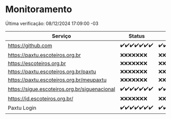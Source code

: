 # Monitoramento

Última verificação: 08/12/2024 17:09:00 -03

|Serviço|Status|Últimas 24h|
|---|---|---|
|https://github.com|<span title="2024-12-01: OK=23">✔️</span><span title="2024-12-02: OK=23">✔️</span><span title="2024-12-03: OK=23">✔️</span><span title="2024-12-04: OK=23">✔️</span><span title="2024-12-05: OK=23">✔️</span><span title="2024-12-06: OK=23">✔️</span><span title="2024-12-07: OK=20">✔️</span>|<span title="07/12/2024 18:07:00 -03 : 200">✔️</span><span title="07/12/2024 19:07:00 -03 : 200">✔️</span><span title="07/12/2024 20:07:00 -03 : 200">✔️</span><span title="07/12/2024 21:48:00 -03 : 200">✔️</span><span title="07/12/2024 23:27:00 -03 : 200">✔️</span><span title="08/12/2024 00:30:00 -03 : 200">✔️</span><span title="08/12/2024 01:10:00 -03 : 200">✔️</span><span title="08/12/2024 02:08:00 -03 : 200">✔️</span><span title="08/12/2024 03:11:00 -03 : 200">✔️</span><span title="08/12/2024 04:07:00 -03 : 200">✔️</span><span title="08/12/2024 05:11:00 -03 : 200">✔️</span><span title="08/12/2024 06:08:00 -03 : 200">✔️</span><span title="08/12/2024 07:08:00 -03 : 200">✔️</span><span title="08/12/2024 08:06:00 -03 : 200">✔️</span><span title="08/12/2024 09:14:00 -03 : 200">✔️</span><span title="08/12/2024 10:16:00 -03 : 200">✔️</span><span title="08/12/2024 11:07:00 -03 : 200">✔️</span><span title="08/12/2024 12:07:00 -03 : 200">✔️</span><span title="08/12/2024 13:09:00 -03 : 200">✔️</span><span title="08/12/2024 14:06:00 -03 : 200">✔️</span><span title="08/12/2024 15:10:00 -03 : 200">✔️</span><span title="08/12/2024 16:06:00 -03 : 200">✔️</span><span title="08/12/2024 17:08:00 -03 : 200">✔️</span>|
|https://paxtu.escoteiros.org.br|<span title="2024-12-01: Falhas=23">❌</span><span title="2024-12-02: Falhas=23">❌</span><span title="2024-12-03: Falhas=23">❌</span><span title="2024-12-04: Falhas=23">❌</span><span title="2024-12-05: Falhas=23">❌</span><span title="2024-12-06: Falhas=23">❌</span><span title="2024-12-07: Falhas=20">❌</span>|<span title="07/12/2024 18:07:00 -03 : 403">❌</span><span title="07/12/2024 19:07:00 -03 : 403">❌</span><span title="07/12/2024 20:07:00 -03 : 403">❌</span><span title="07/12/2024 21:48:00 -03 : 403">❌</span><span title="07/12/2024 23:27:00 -03 : 403">❌</span><span title="08/12/2024 00:30:00 -03 : 403">❌</span><span title="08/12/2024 01:10:00 -03 : 403">❌</span><span title="08/12/2024 02:08:00 -03 : 403">❌</span><span title="08/12/2024 03:11:00 -03 : 403">❌</span><span title="08/12/2024 04:07:00 -03 : 403">❌</span><span title="08/12/2024 05:11:00 -03 : 403">❌</span><span title="08/12/2024 06:08:00 -03 : 403">❌</span><span title="08/12/2024 07:08:00 -03 : 403">❌</span><span title="08/12/2024 08:06:00 -03 : 403">❌</span><span title="08/12/2024 09:14:00 -03 : 403">❌</span><span title="08/12/2024 10:16:00 -03 : 403">❌</span><span title="08/12/2024 11:07:00 -03 : 403">❌</span><span title="08/12/2024 12:07:00 -03 : 403">❌</span><span title="08/12/2024 13:09:00 -03 : 403">❌</span><span title="08/12/2024 14:06:00 -03 : 403">❌</span><span title="08/12/2024 15:10:00 -03 : 403">❌</span><span title="08/12/2024 16:06:00 -03 : 403">❌</span><span title="08/12/2024 17:08:00 -03 : 403">❌</span>|
|https://escoteiros.org.br|<span title="2024-12-01: Falhas=23">❌</span><span title="2024-12-02: Falhas=23">❌</span><span title="2024-12-03: Falhas=23">❌</span><span title="2024-12-04: Falhas=23">❌</span><span title="2024-12-05: Falhas=23">❌</span><span title="2024-12-06: Falhas=23">❌</span><span title="2024-12-07: Falhas=20">❌</span>|<span title="07/12/2024 18:07:00 -03 : 403">❌</span><span title="07/12/2024 19:07:00 -03 : 403">❌</span><span title="07/12/2024 20:07:00 -03 : 403">❌</span><span title="07/12/2024 21:48:00 -03 : 403">❌</span><span title="07/12/2024 23:27:00 -03 : 403">❌</span><span title="08/12/2024 00:30:00 -03 : 403">❌</span><span title="08/12/2024 01:10:00 -03 : 403">❌</span><span title="08/12/2024 02:08:00 -03 : 403">❌</span><span title="08/12/2024 03:11:00 -03 : 403">❌</span><span title="08/12/2024 04:07:00 -03 : 403">❌</span><span title="08/12/2024 05:11:00 -03 : 403">❌</span><span title="08/12/2024 06:08:00 -03 : 403">❌</span><span title="08/12/2024 07:08:00 -03 : 403">❌</span><span title="08/12/2024 08:06:00 -03 : 403">❌</span><span title="08/12/2024 09:14:00 -03 : 403">❌</span><span title="08/12/2024 10:16:00 -03 : 403">❌</span><span title="08/12/2024 11:07:00 -03 : 403">❌</span><span title="08/12/2024 12:07:00 -03 : 403">❌</span><span title="08/12/2024 13:09:00 -03 : 403">❌</span><span title="08/12/2024 14:06:00 -03 : 403">❌</span><span title="08/12/2024 15:10:00 -03 : 403">❌</span><span title="08/12/2024 16:06:00 -03 : 403">❌</span><span title="08/12/2024 17:09:00 -03 : 403">❌</span>|
|https://paxtu.escoteiros.org.br/paxtu|<span title="2024-12-01: Falhas=23">❌</span><span title="2024-12-02: Falhas=23">❌</span><span title="2024-12-03: Falhas=23">❌</span><span title="2024-12-04: Falhas=23">❌</span><span title="2024-12-05: Falhas=23">❌</span><span title="2024-12-06: Falhas=23">❌</span><span title="2024-12-07: Falhas=20">❌</span>|<span title="07/12/2024 18:07:00 -03 : 403">❌</span><span title="07/12/2024 19:07:00 -03 : 403">❌</span><span title="07/12/2024 20:07:00 -03 : 403">❌</span><span title="07/12/2024 21:48:00 -03 : 403">❌</span><span title="07/12/2024 23:27:00 -03 : 403">❌</span><span title="08/12/2024 00:30:00 -03 : 403">❌</span><span title="08/12/2024 01:10:00 -03 : 403">❌</span><span title="08/12/2024 02:08:00 -03 : 403">❌</span><span title="08/12/2024 03:11:00 -03 : 403">❌</span><span title="08/12/2024 04:07:00 -03 : 403">❌</span><span title="08/12/2024 05:11:00 -03 : 403">❌</span><span title="08/12/2024 06:08:00 -03 : 403">❌</span><span title="08/12/2024 07:08:00 -03 : 403">❌</span><span title="08/12/2024 08:06:00 -03 : 403">❌</span><span title="08/12/2024 09:14:00 -03 : 403">❌</span><span title="08/12/2024 10:16:00 -03 : 403">❌</span><span title="08/12/2024 11:07:00 -03 : 403">❌</span><span title="08/12/2024 12:07:00 -03 : 403">❌</span><span title="08/12/2024 13:09:00 -03 : 403">❌</span><span title="08/12/2024 14:06:00 -03 : 403">❌</span><span title="08/12/2024 15:10:00 -03 : 403">❌</span><span title="08/12/2024 16:06:00 -03 : 403">❌</span><span title="08/12/2024 17:09:00 -03 : 403">❌</span>|
|https://paxtu.escoteiros.org.br/meupaxtu|<span title="2024-12-01: Falhas=23">❌</span><span title="2024-12-02: Falhas=23">❌</span><span title="2024-12-03: Falhas=23">❌</span><span title="2024-12-04: Falhas=23">❌</span><span title="2024-12-05: Falhas=23">❌</span><span title="2024-12-06: Falhas=23">❌</span><span title="2024-12-07: Falhas=20">❌</span>|<span title="07/12/2024 18:07:00 -03 : 403">❌</span><span title="07/12/2024 19:07:00 -03 : 403">❌</span><span title="07/12/2024 20:07:00 -03 : 403">❌</span><span title="07/12/2024 21:48:00 -03 : 403">❌</span><span title="07/12/2024 23:27:00 -03 : 403">❌</span><span title="08/12/2024 00:30:00 -03 : 403">❌</span><span title="08/12/2024 01:10:00 -03 : 403">❌</span><span title="08/12/2024 02:08:00 -03 : 403">❌</span><span title="08/12/2024 03:11:00 -03 : 403">❌</span><span title="08/12/2024 04:07:00 -03 : 403">❌</span><span title="08/12/2024 05:11:00 -03 : 403">❌</span><span title="08/12/2024 06:08:00 -03 : 403">❌</span><span title="08/12/2024 07:08:00 -03 : 403">❌</span><span title="08/12/2024 08:06:00 -03 : 403">❌</span><span title="08/12/2024 09:14:00 -03 : 403">❌</span><span title="08/12/2024 10:16:00 -03 : 403">❌</span><span title="08/12/2024 11:07:00 -03 : 403">❌</span><span title="08/12/2024 12:07:00 -03 : 403">❌</span><span title="08/12/2024 13:09:00 -03 : 403">❌</span><span title="08/12/2024 14:06:00 -03 : 403">❌</span><span title="08/12/2024 15:10:00 -03 : 403">❌</span><span title="08/12/2024 16:06:00 -03 : 403">❌</span><span title="08/12/2024 17:09:00 -03 : 403">❌</span>|
|https://sigue.escoteiros.org.br/siguenacional|<span title="2024-12-01: OK=23">✔️</span><span title="2024-12-02: OK=23">✔️</span><span title="2024-12-03: OK=23">✔️</span><span title="2024-12-04: OK=23">✔️</span><span title="2024-12-05: OK=23">✔️</span><span title="2024-12-06: OK=23">✔️</span><span title="2024-12-07: OK=20">✔️</span>|<span title="07/12/2024 18:07:00 -03 : 200">✔️</span><span title="07/12/2024 19:07:00 -03 : 200">✔️</span><span title="07/12/2024 20:07:00 -03 : 200">✔️</span><span title="07/12/2024 21:48:00 -03 : 200">✔️</span><span title="07/12/2024 23:27:00 -03 : 200">✔️</span><span title="08/12/2024 00:30:00 -03 : 200">✔️</span><span title="08/12/2024 01:10:00 -03 : 200">✔️</span><span title="08/12/2024 02:08:00 -03 : 200">✔️</span><span title="08/12/2024 03:11:00 -03 : 200">✔️</span><span title="08/12/2024 04:07:00 -03 : 200">✔️</span><span title="08/12/2024 05:11:00 -03 : 200">✔️</span><span title="08/12/2024 06:08:00 -03 : 200">✔️</span><span title="08/12/2024 07:08:00 -03 : 200">✔️</span><span title="08/12/2024 08:06:00 -03 : 200">✔️</span><span title="08/12/2024 09:14:00 -03 : 200">✔️</span><span title="08/12/2024 10:16:00 -03 : 200">✔️</span><span title="08/12/2024 11:07:00 -03 : 200">✔️</span><span title="08/12/2024 12:07:00 -03 : 200">✔️</span><span title="08/12/2024 13:09:00 -03 : 200">✔️</span><span title="08/12/2024 14:06:00 -03 : 200">✔️</span><span title="08/12/2024 15:10:00 -03 : 200">✔️</span><span title="08/12/2024 16:06:00 -03 : 200">✔️</span><span title="08/12/2024 17:09:00 -03 : 200">✔️</span>|
|https://id.escoteiros.org.br/|<span title="2024-12-01: Falhas=23">❌</span><span title="2024-12-02: Falhas=23">❌</span><span title="2024-12-03: Falhas=23">❌</span><span title="2024-12-04: Falhas=23">❌</span><span title="2024-12-05: Falhas=23">❌</span><span title="2024-12-06: Falhas=23">❌</span><span title="2024-12-07: Falhas=20">❌</span>|<span title="07/12/2024 18:07:00 -03 : 403">❌</span><span title="07/12/2024 19:07:00 -03 : 403">❌</span><span title="07/12/2024 20:07:00 -03 : 403">❌</span><span title="07/12/2024 21:48:00 -03 : 403">❌</span><span title="07/12/2024 23:27:00 -03 : 403">❌</span><span title="08/12/2024 00:30:00 -03 : 403">❌</span><span title="08/12/2024 01:10:00 -03 : 403">❌</span><span title="08/12/2024 02:08:00 -03 : 403">❌</span><span title="08/12/2024 03:11:00 -03 : 403">❌</span><span title="08/12/2024 04:07:00 -03 : 403">❌</span><span title="08/12/2024 05:11:00 -03 : 403">❌</span><span title="08/12/2024 06:08:00 -03 : 403">❌</span><span title="08/12/2024 07:08:00 -03 : 403">❌</span><span title="08/12/2024 08:06:00 -03 : 403">❌</span><span title="08/12/2024 09:14:00 -03 : 403">❌</span><span title="08/12/2024 10:16:00 -03 : 403">❌</span><span title="08/12/2024 11:07:00 -03 : 403">❌</span><span title="08/12/2024 12:07:00 -03 : 403">❌</span><span title="08/12/2024 13:09:00 -03 : 403">❌</span><span title="08/12/2024 14:06:00 -03 : 403">❌</span><span title="08/12/2024 15:10:00 -03 : 403">❌</span><span title="08/12/2024 16:06:00 -03 : 403">❌</span><span title="08/12/2024 17:09:00 -03 : 403">❌</span>|
|Paxtu Login|<span title="2024-12-01: OK=23">✔️</span><span title="2024-12-02: OK=23">✔️</span><span title="2024-12-03: OK=23">✔️</span><span title="2024-12-04: OK=23">✔️</span><span title="2024-12-05: OK=23">✔️</span><span title="2024-12-06: OK=23">✔️</span><span title="2024-12-07: OK=20">✔️</span>|<span title="07/12/2024 18:07:00 -03 : 200">✔️</span><span title="07/12/2024 19:07:00 -03 : 200">✔️</span><span title="07/12/2024 20:07:00 -03 : 200">✔️</span><span title="07/12/2024 21:48:00 -03 : 200">✔️</span><span title="07/12/2024 23:27:00 -03 : 200">✔️</span><span title="08/12/2024 00:30:00 -03 : 200">✔️</span><span title="08/12/2024 01:10:00 -03 : 200">✔️</span><span title="08/12/2024 02:08:00 -03 : 200">✔️</span><span title="08/12/2024 03:11:00 -03 : 200">✔️</span><span title="08/12/2024 04:07:00 -03 : 200">✔️</span><span title="08/12/2024 05:11:00 -03 : 200">✔️</span><span title="08/12/2024 06:08:00 -03 : 200">✔️</span><span title="08/12/2024 07:08:00 -03 : 200">✔️</span><span title="08/12/2024 08:06:00 -03 : 200">✔️</span><span title="08/12/2024 09:14:00 -03 : 200">✔️</span><span title="08/12/2024 10:16:00 -03 : 200">✔️</span><span title="08/12/2024 11:07:00 -03 : 200">✔️</span><span title="08/12/2024 12:07:00 -03 : 200">✔️</span><span title="08/12/2024 13:09:00 -03 : 200">✔️</span><span title="08/12/2024 14:06:00 -03 : 200">✔️</span><span title="08/12/2024 15:10:00 -03 : 200">✔️</span><span title="08/12/2024 16:06:00 -03 : 200">✔️</span><span title="08/12/2024 17:09:00 -03 : 200">✔️</span>|
